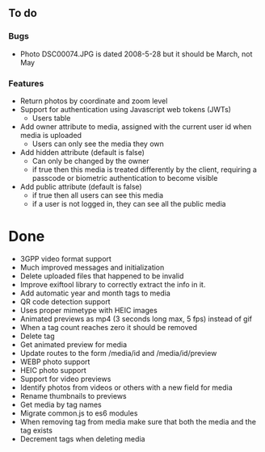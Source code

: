 ## To do

### Bugs 
* Photo DSC00074.JPG is dated 2008-5-28 but it should be March, not May

### Features
* Return photos by coordinate and zoom level
* Support for authentication using Javascript web tokens (JWTs)
    * Users table
* Add owner attribute to media, assigned with the current user id when media is uploaded
    * Users can only see the media they own
* Add hidden attribute (default is false)
    * Can only be changed by the owner
    * if true then this media is treated differently by the client, requiring a passcode or biometric authentication to become visible
* Add public attribute (default is false) 
    * if true then all users can see this media
    * if a user is not logged in, they can see all the public media

# Done

* 3GPP video format support
* Much improved messages and initialization
* Delete uploaded files that happened to be invalid
* Improve exiftool library to correctly extract the info in it.
* Add automatic year and month tags to media
* QR code detection support
* Uses proper mimetype with HEIC images
* Animated previews as mp4 (3 seconds long max, 5 fps) instead of gif
* When a tag count reaches zero it should be removed
* Delete tag
* Get animated preview for media
* Update routes to the form /media/id and /media/id/preview
* WEBP photo support
* HEIC photo support
* Support for video previews
* Identify photos from videos or others with a new field for media
* Rename thumbnails to previews
* Get media by tag names
* Migrate common.js to es6 modules
* When removing tag from media make sure that both the media and the tag exists
* Decrement tags when deleting media